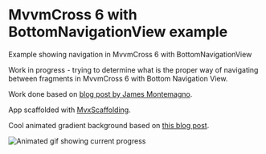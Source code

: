 # MvvmCross 6 with BottomNavigationView example
Example showing navigation in MvvmCross 6 with BottomNavigationView

Work in progress - trying to determine what is the proper way of navigating between fragments in MvvmCross 6 with Bottom Navigation View.

Work done based on [blog post by James Montemagno](https://blog.xamarin.com/exploring-androids-bottom-navigation-view/).

App scaffolded with [MvxScaffolding](https://github.com/Plac3hold3r/MvxScaffolding).

Cool animated gradient background based on [this blog post](https://www.viralandroid.com/2017/04/animated-gradient-background-in-android.html).

![Animated gif showing current progress](/img/app.gif)
